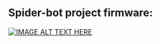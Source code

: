 Spider-bot project firmware:
----------------------------

[![IMAGE ALT TEXT HERE](http://img.youtube.com/vi/2HXWlfvWsjc/0.jpg)](http://www.youtube.com/watch?v=2HXWlfvWsjc)
